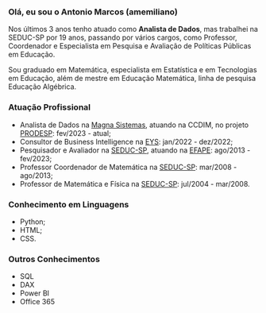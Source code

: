 ### Olá, eu sou o Antonio Marcos (amemiliano)

Nos últimos 3 anos tenho atuado como **Analista de Dados**, mas trabalhei na SEDUC-SP por 19 anos, passando por vários cargos, como Professor, Coordenador e Especialista em Pesquisa e Avaliação de Políticas Públicas em Educação.

Sou graduado em Matemática, especialista em Estatística e em Tecnologias em Educação, além de mestre em Educação Matemática, linha de pesquisa Educação Algébrica.

### Atuação Profissional
- Analista de Dados na [Magna Sistemas](https://www.magnasistemas.com.br/wps/portal/internet), atuando na CCDIM, no projeto [PRODESP](https://www.prodesp.sp.gov.br/): fev/2023 - atual;
- Consultor de Business Intelligence na [EYS](https://eckermann.adv.br/): jan/2022 - dez/2022;
- Pesquisador e Avaliador na [SEDUC-SP](https://www.educacao.sp.gov.br/), atuando na [EFAPE](https://efape.educacao.sp.gov.br/): ago/2013 - fev/2023;
- Professor Coordenador de Matemática na [SEDUC-SP](https://www.educacao.sp.gov.br/): mar/2008 - ago/2013;
- Professor de Matemática e Física na [SEDUC-SP](https://www.educacao.sp.gov.br/): jul/2004 - mar/2008.

### Conhecimento em Linguagens
- Python;
- HTML;
- CSS.

### Outros Conhecimentos
- SQL
- DAX
- Power BI
- Office 365
